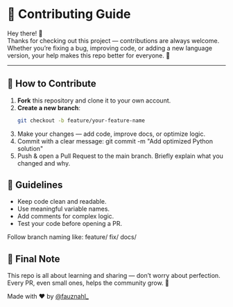 # 🤝 Contributing Guide

Hey there! 👋  
Thanks for checking out this project — contributions are always welcome.  
Whether you’re fixing a bug, improving code, or adding a new language version, your help makes this repo better for everyone. 🚀  

---

## 🧩 How to Contribute

1. **Fork** this repository and clone it to your own account.  
2. **Create a new branch**:
   ```bash
   git checkout -b feature/your-feature-name
3. Make your changes — add code, improve docs, or optimize logic.
4. Commit with a clear message:
git commit -m "Add optimized Python solution"
5. Push & open a Pull Request to the main branch.
Briefly explain what you changed and why.

## 🧠 Guidelines

- Keep code clean and readable.
- Use meaningful variable names.
- Add comments for complex logic.
- Test your code before opening a PR.

Follow branch naming like:
feature/<something-new>
fix/<something-fixed>
docs/<doc-update>

## 🌟 Final Note

This repo is all about learning and sharing — don’t worry about perfection.
Every PR, even small ones, helps the community grow. 💪

Made with ❤️ by [@fauznahl_](https://x.com/fauznahl_)
